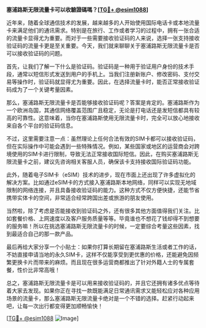 **塞浦路斯无限流量卡可以收驗證碼嗎？[[TG💪+ @esim1088](https://t.me/s/esim1088)]**

近年来，随着全球通信技术的发展，越来越多的人开始使用国际电话卡或本地流量卡来满足他们的通讯需求。特别是在旅行、工作或者学习的过程中，拥有一张合适的流量卡显得尤为重要。而对于一些需要接收验证码的人来说，选择一张支持接收验证码的流量卡更是至关重要。今天，我们就来聊聊关于塞浦路斯无限流量卡是否可以接收验证码的问题。

首先，让我们了解一下什么是验证码。验证码是一种用于验证用户身份的技术手段，通常以短信形式发送到用户的手机上。当我们注册新账户、修改密码、支付交易等操作时，验证码就显得尤为重要。因此，在选择流量卡时，能否正常接收验证码成为了一个关键考量因素。

那么，塞浦路斯无限流量卡是否能够接收验证码呢？答案是肯定的。塞浦路斯作为一个欧洲岛国，其通信网络覆盖范围广且稳定，无论是打电话还是发短信都具有较高的可靠性。这意味着，当你在塞浦路斯使用无限流量卡时，完全可以放心地接收来自各个平台的验证码信息。

不过，这里需要注意一点：虽然理论上任何合法有效的SIM卡都可以接收验证码，但在实际操作中可能会遇到一些特殊情况。例如，某些国家或地区的运营商会对跨境使用的SIM卡进行限制，导致无法正常接收国际短信。因此，在购买塞浦路斯无限流量卡之前，建议先咨询相关客服人员，确保该卡支持接收国际验证码功能。

此外，随着电子SIM卡（eSIM）技术的进步，现在市面上还出现了许多虚拟化的解决方案。比如通过eSIM卡的方式接入塞浦路斯本地网络，同样可以实现无地域限制的网络连接，并且具备接收验证码的能力。这种方式不仅方便快捷，还能节省携带实体卡的空间，非常适合经常跨国出差或旅游的朋友使用。

当然啦，除了考虑是否能接收到验证码之外，还有很多其他方面值得我们关注。比如套餐价格、上网速度以及客户服务质量等等。毕竟谁也不想花了钱却得不到想要的服务嘛！所以在挑选塞浦路斯无限流量卡的时候，一定要综合考量这些因素，找到最适合自己的那一款产品。

最后再给大家分享一个小贴士：如果你打算长期留在塞浦路斯生活或者工作的话，不妨直接申请当地的永久SIM卡，这样不仅能享受到更优惠的价格，还能避免因频繁更换卡片而带来的麻烦。而且现在很多运营商都推出了针对外籍人士的专属套餐，性价比非常高哦！

总之，塞浦路斯无限流量卡是可以用来接收验证码的，并且它还拥有诸多优点等待着大家去发现。如果你正在寻找一款既能满足日常通讯需求又能轻松应对各种应用场景的流量卡，那么塞浦路斯无限流量卡绝对是一个不错的选择。赶紧行动起来吧，让每一次出行都变得更加顺畅愉快！

[[TG💪+ @esim1088](https://t.me/s/esim1088) ![Image](https://i.postimg.cc/4NQfJmqS/Snipaste-2025-05-13-00-14-12.png)]